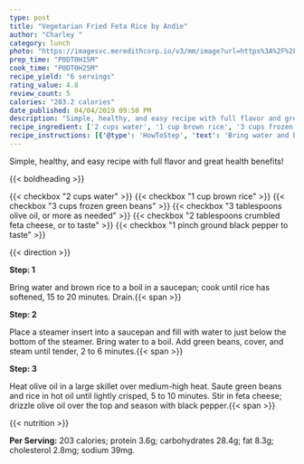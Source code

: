 ```yaml
---
type: post
title: "Vegetarian Fried Feta Rice by Andie"
author: "Charley "
category: lunch
photo: "https://imagesvc.meredithcorp.io/v3/mm/image?url=https%3A%2F%2Fimages.media-allrecipes.com%2Fuserphotos%2F2269149.jpg"
prep_time: "P0DT0H15M"
cook_time: "P0DT0H25M"
recipe_yield: "6 servings"
rating_value: 4.8
review_count: 5
calories: "203.2 calories"
date_published: 04/04/2019 09:50 PM
description: "Simple, healthy, and easy recipe with full flavor and great health benefits!"
recipe_ingredient: ['2 cups water', '1 cup brown rice', '3 cups frozen green beans', '3 tablespoons olive oil, or more as needed', '2 tablespoons crumbled feta cheese, or to taste', '1 pinch ground black pepper to taste']
recipe_instructions: [{'@type': 'HowToStep', 'text': 'Bring water and brown rice to a boil in a saucepan; cook until rice has softened, 15 to 20 minutes. Drain.\n'}, {'@type': 'HowToStep', 'text': 'Place a steamer insert into a saucepan and fill with water to just below the bottom of the steamer. Bring water to a boil. Add green beans, cover, and steam until tender, 2 to 6 minutes.\n'}, {'@type': 'HowToStep', 'text': 'Heat olive oil in a large skillet over medium-high heat. Saute green beans and rice in hot oil until lightly crisped, 5 to 10 minutes. Stir in feta cheese; drizzle olive oil over the top and season with black pepper.\n'}]
---
```


Simple, healthy, and easy recipe with full flavor and great health benefits! 

{{< boldheading >}}

{{< checkbox "2 cups water" >}}
{{< checkbox "1 cup brown rice" >}}
{{< checkbox "3 cups frozen green beans" >}}
{{< checkbox "3 tablespoons olive oil, or more as needed" >}}
{{< checkbox "2 tablespoons crumbled feta cheese, or to taste" >}}
{{< checkbox "1 pinch ground black pepper to taste" >}}


{{< direction >}}

**Step: 1**

Bring water and brown rice to a boil in a saucepan; cook until rice has softened, 15 to 20 minutes. Drain.{{< span >}}

**Step: 2**

Place a steamer insert into a saucepan and fill with water to just below the bottom of the steamer. Bring water to a boil. Add green beans, cover, and steam until tender, 2 to 6 minutes.{{< span >}}

**Step: 3**

Heat olive oil in a large skillet over medium-high heat. Saute green beans and rice in hot oil until lightly crisped, 5 to 10 minutes. Stir in feta cheese; drizzle olive oil over the top and season with black pepper.{{< span >}}

{{< nutrition >}}

**Per Serving:** 203 calories; protein 3.6g; carbohydrates 28.4g; fat 8.3g; cholesterol 2.8mg; sodium 39mg.